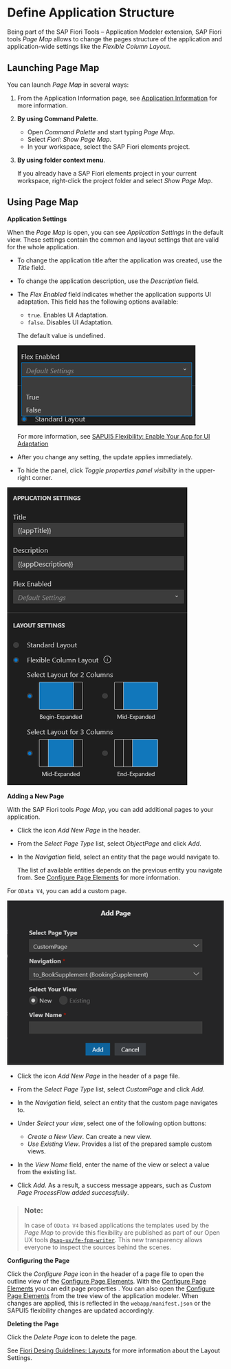 <!-- loiobae38e6216754a76896b926a3d6ac3a9 -->

# Define Application Structure

Being part of the SAP Fiori Tools – Application Modeler extension, SAP Fiori tools *Page Map* allows to change the pages structure of the application and application-wide settings like the *Flexible Column Layout*.



<a name="loiobae38e6216754a76896b926a3d6ac3a9__section_uph_2rk_xlb"/>

## Launching Page Map

You can launch *Page Map* in several ways:

1.  From the Application Information page, see [Application Information](../Project-Functions/application-information-c3e0989.md) for more information.
2.  **By using Command Palette**.
    -   Open *Command Palette* and start typing *Page Map*.
    -   Select *Fiori: Show Page Map*.
    -   In your workspace, select the SAP Fiori elements project.

3.  **By using folder context menu**.

    If you already have a SAP Fiori elements project in your current workspace, right-click the project folder and select *Show Page Map*.




<a name="loiobae38e6216754a76896b926a3d6ac3a9__section_kqt_fwk_xlb"/>

## Using Page Map

**Application Settings**

When the *Page Map* is open, you can see *Application Settings* in the default view. These settings contain the common and layout settings that are valid for the whole application.

-   To change the application title after the application was created, use the *Title* field.
-   To change the application description, use the *Description* field.
-   The *Flex Enabled* field indicates whether the application supports UI adaptation. This field has the following options available:

    -   `true`. Enables UI Adaptation.
    -   `false`. Disables UI Adaptation.

    The default value is undefined.

    ![The Flex Enabled feature](images/Flex_Enabled_48e56f4.png)

    For more information, see [SAPUI5 Flexibility: Enable Your App for UI Adaptation](https://sapui5.hana.ondemand.com/#/topic/f1430c0337534d469da3a56307ff76af)

-   After you change any setting, the update applies immediately.
-   To hide the panel, click *Toggle properties panel visibility* in the upper-right corner.

![SAP Fiori tools Application Modeler Page Map](images/Page_Map_bd3ac9b.png)

**Adding a New Page**

With the SAP Fiori tools *Page Map*, you can add additional pages to your application.

-   Click the icon *Add New Page* in the header.
-   From the *Select Page Type* list, select *ObjectPage* and click *Add*.
-   In the *Navigation* field, select an entity that the page would navigate to.

    The list of available entities depends on the previous entity you navigate from. See [Configure Page Elements](configure-page-elements-047507c.md) for more information.


For `OData V4`, you can add a custom page.

![Custom Page for OData V4](images/FIORI_TOOLS_CUSTOMPAGE_ADD_84e348c.png)

-   Click the icon *Add New Page* in the header of a page file.
-   From the *Select Page Type* list, select *CustomPage* and click *Add*.
-   In the *Navigation* field, select an entity that the custom page navigates to.
-   Under *Select your view*, select one of the following option buttons:
    -   *Create a New View*. Can create a new view.
    -   *Use Existing View*. Provides a list of the prepared sample custom views.

-   In the *View Name* field, enter the name of the view or select a value from the existing list.
-   Click *Add*. As a result, a success message appears, such as *Custom Page ProcessFlow added successfully*.

> ### Note:  
> In case of `OData V4` based applications the templates used by the *Page Map* to provide this flexibility are published as part of our Open UX tools [`@sap-ux/fe-fpm-writer`](https://github.com/SAP/open-ux-tools/blob/main/packages/fe-fpm-writer/README.md). This new transparency allows everyone to inspect the sources behind the scenes.

**Configuring the Page**

Click the *Configure Page* icon in the header of a page file to open the outline view of the [Configure Page Elements](configure-page-elements-047507c.md). With the [Configure Page Elements](configure-page-elements-047507c.md) you can edit page properties . You can also open the [Configure Page Elements](configure-page-elements-047507c.md) from the tree view of the application modeler. When changes are applied, this is reflected in the `webapp/manifest.json` or the SAPUI5 flexibility changes are updated accordingly.

**Deleting the Page** 

Click the *Delete Page* icon to delete the page.

See [Fiori Desing Guidelines: Layouts](https://experience.sap.com/fiori-design-web/list-report-floorplan-sap-fiori-element/) for more information about the Layout Settings.

